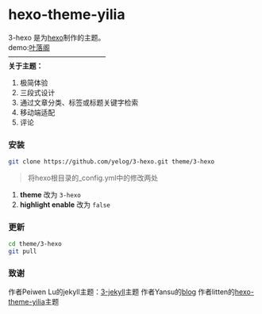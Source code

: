 hexo-theme-yilia
================
3-hexo 是为[hexo](https://github.com/tommy351/hexo)制作的主题。  
demo:[叶落阁](http://yelog.org/)  
——————————————  
**关于主题：**

1. 极简体验      
2. 三段式设计
3. 通过文章分类、标签或标题关键字检索
4. 移动端适配
5. 评论

### 安装
```bash
git clone https://github.com/yelog/3-hexo.git theme/3-hexo
```
>将hexo根目录的_config.yml中的修改两处  
1. **theme** 改为 `3-hexo`   
2. **highlight enable** 改为 `false`  

### 更新
```bash
cd theme/3-hexo
git pull
```

### 致谢
 作者Peiwen Lu的jekyll主题：[3-jekyll](https://github.com/P233/3-Jekyll)主题
 作者Yansu的[blog](http://yansu.org/)
 作者litten的[hexo-theme-yilia](https://github.com/litten/hexo-theme-yilia)主题
